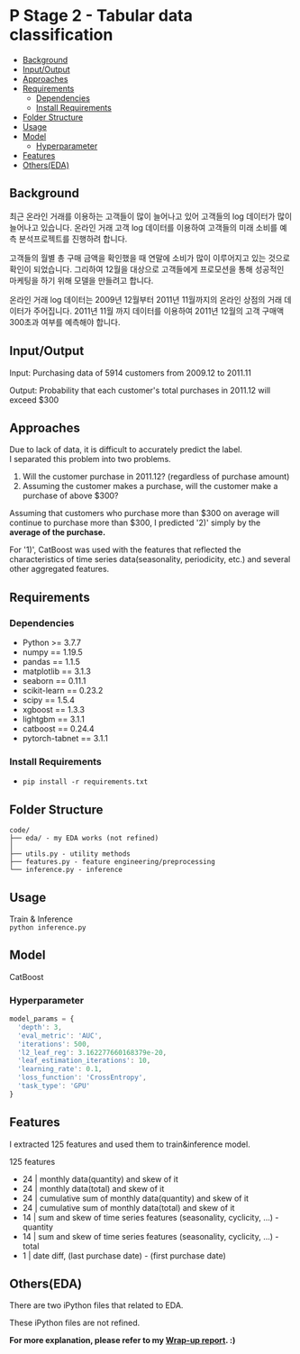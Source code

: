 # P Stage 2 - Tabular data classification <!-- omit in toc -->

- [Background](#background)
- [Input/Output](#inputoutput)
- [Approaches](#approaches)
- [Requirements](#requirements)
  - [Dependencies](#dependencies)
  - [Install Requirements](#install-requirements)
- [Folder Structure](#folder-structure)
- [Usage](#usage)
- [Model](#model)
  - [Hyperparameter](#hyperparameter)
- [Features](#features)
- [Others(EDA)](#otherseda)

## Background
최근 온라인 거래를 이용하는 고객들이 많이 늘어나고 있어 고객들의 log 데이터가 많이 늘어나고 있습니다. 온라인 거래 고객 log 데이터를 이용하여 고객들의 미래 소비를 예측 분석프로젝트를 진행하려 합니다.

고객들의 월별 총 구매 금액을 확인했을 때 연말에 소비가 많이 이루어지고 있는 것으로 확인이 되었습니다. 그리하여 12월을 대상으로 고객들에게 프로모션을 통해 성공적인 마케팅을 하기 위해 모델을 만들려고 합니다.

온라인 거래 log 데이터는 2009년 12월부터 2011년 11월까지의 온라인 상점의 거래 데이터가 주어집니다. 2011년 11월 까지 데이터를 이용하여 2011년 12월의 고객 구매액 300초과 여부를 예측해야 합니다.

## Input/Output
Input: Purchasing data of 5914 customers from 2009.12 to 2011.11

Output: Probability that each customer's total purchases in 2011.12 will exceed $300  

## Approaches
Due to lack of data, it is difficult to accurately predict the label.  
I separated this problem into two problems.
1) Will the customer purchase in 2011.12? (regardless of purchase amount)
2) Assuming the customer makes a purchase, will the customer make a purchase of above $300?
  
Assuming that customers who purchase more than $300 on average will continue to purchase more than $300, I predicted '2)' simply by the **average of the purchase.**  
  
For '1)', CatBoost was used with the features that reflected the characteristics of time series data(seasonality, periodicity, etc.) and several other aggregated features.

## Requirements  
### Dependencies
- Python >= 3.7.7
- numpy == 1.19.5
- pandas == 1.1.5
- matplotlib == 3.1.3
- seaborn == 0.11.1
- scikit-learn == 0.23.2
- scipy == 1.5.4
- xgboost == 1.3.3
- lightgbm == 3.1.1
- catboost == 0.24.4
- pytorch-tabnet == 3.1.1
   
### Install Requirements
- `pip install -r requirements.txt`
  
## Folder Structure
  ```
  code/
  ├── eda/ - my EDA works (not refined)
  │
  ├── utils.py - utility methods
  ├── features.py - feature engineering/preprocessing
  └── inference.py - inference
  ```
  
## Usage
Train & Inference  
`python inference.py`
    
## Model
CatBoost
  
### Hyperparameter    
```javascript
model_params = {
  'depth': 3, 
  'eval_metric': 'AUC', 
  'iterations': 500, 
  'l2_leaf_reg': 3.162277660168379e-20, 
  'leaf_estimation_iterations': 10, 
  'learning_rate': 0.1, 
  'loss_function': 'CrossEntropy', 
  'task_type': 'GPU'
}
```

## Features
I extracted 125 features and used them to train&inference model.  
  
125 features
- 24 | monthly data(quantity) and skew of it
- 24 | monthly data(total) and skew of it
- 24 | cumulative sum of monthly data(quantity) and skew of it
- 24 | cumulative sum of monthly data(total) and skew of it
- 14 | sum and skew of time series features (seasonality, cyclicity, ...) - quantity 
- 14 | sum and skew of time series features (seasonality, cyclicity, ...) - total
- 1 | date diff, (last purchase date) - (first purchase date)

## Others(EDA)
There are two iPython files that related to EDA.  

These iPython files are not refined.  

**For more explanation, please refer to my [Wrap-up report](./wrapup.pdf). :)**